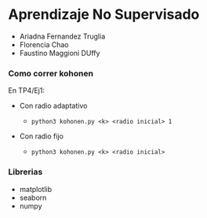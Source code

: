 # Aprendizaje No Supervisado

- Ariadna Fernandez Truglia
- Florencia Chao
- Faustino Maggioni DUffy

### Como correr kohonen

En TP4/Ej1:

- Con radio adaptativo

  - `python3 kohonen.py <k> <radio inicial> 1`

- Con radio fijo
  - `python3 kohonen.py <k> <radio inicial>`

### Librerias

- matplotlib
- seaborn
- numpy

